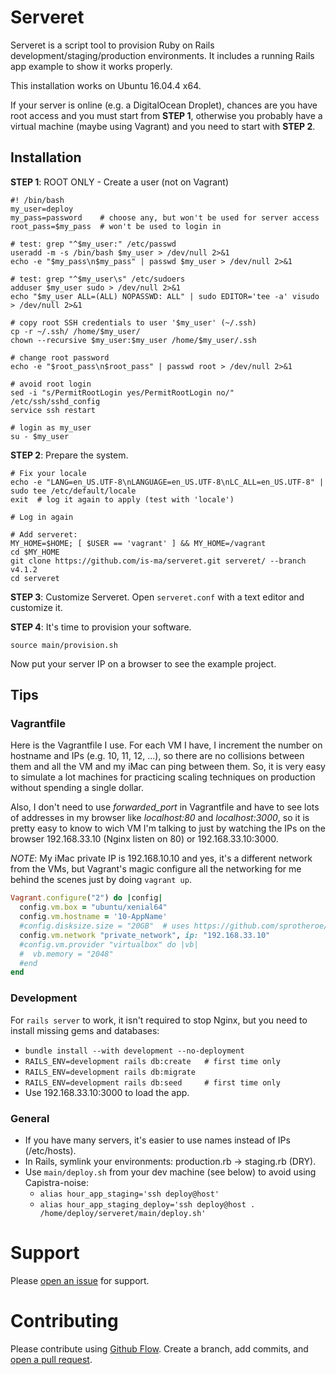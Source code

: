 # Serveret
Serveret is a script tool to provision Ruby on Rails development/staging/production environments. It includes a running Rails app example to show it works properly.

This installation works on Ubuntu 16.04.4 x64.

If your server is online (e.g. a DigitalOcean Droplet), chances are you have root access and you must start from **STEP 1**, otherwise you probably have a virtual machine (maybe using Vagrant) and you need to start with **STEP 2**.


## Installation

**STEP 1**: ROOT ONLY - Create a user (not on Vagrant)
```
#! /bin/bash
my_user=deploy
my_pass=password    # choose any, but won't be used for server access
root_pass=$my_pass  # won't be used to login in

# test: grep "^$my_user:" /etc/passwd
useradd -m -s /bin/bash $my_user > /dev/null 2>&1
echo -e "$my_pass\n$my_pass" | passwd $my_user > /dev/null 2>&1

# test: grep "^$my_user\s" /etc/sudoers
adduser $my_user sudo > /dev/null 2>&1
echo "$my_user ALL=(ALL) NOPASSWD: ALL" | sudo EDITOR='tee -a' visudo > /dev/null 2>&1

# copy root SSH credentials to user '$my_user' (~/.ssh)
cp -r ~/.ssh/ /home/$my_user/
chown --recursive $my_user:$my_user /home/$my_user/.ssh

# change root password
echo -e "$root_pass\n$root_pass" | passwd root > /dev/null 2>&1

# avoid root login
sed -i "s/PermitRootLogin yes/PermitRootLogin no/" /etc/ssh/sshd_config
service ssh restart

# login as my_user
su - $my_user
```

**STEP 2**: Prepare the system.
```
# Fix your locale
echo -e "LANG=en_US.UTF-8\nLANGUAGE=en_US.UTF-8\nLC_ALL=en_US.UTF-8" | sudo tee /etc/default/locale
exit  # log it again to apply (test with 'locale')

# Log in again

# Add serveret:
MY_HOME=$HOME; [ $USER == 'vagrant' ] && MY_HOME=/vagrant
cd $MY_HOME
git clone https://github.com/is-ma/serveret.git serveret/ --branch v4.1.2
cd serveret
```

**STEP 3**: Customize Serveret.
Open ```serveret.conf``` with a text editor and customize it.

**STEP 4**: It's time to provision your software.
```
source main/provision.sh
```
Now put your server IP on a browser to see the example project.



## Tips

### Vagrantfile
Here is the Vagrantfile I use. For each VM I have, I increment the number on hostname and IPs (e.g. 10, 11, 12, ...), so there are no collisions between them and all the VM and my iMac can ping between them. So, it is very easy to simulate a lot machines for practicing scaling techniques on production without spending a single dollar.

Also, I don't need to use *forwarded_port* in Vagrantfile and have to see lots of addresses in my browser like *localhost:80* and *localhost:3000*, so it is pretty easy to know to wich VM I'm talking to just by watching the IPs on the browser 192.168.33.10 (Nginx listen on 80) or 192.168.33.10:3000.

*NOTE*: My iMac private IP is 192.168.10.10 and yes, it's a different network from the VMs, but Vagrant's magic configure all the networking for me behind the scenes just by doing ```vagrant up```.

```ruby
Vagrant.configure("2") do |config|
  config.vm.box = "ubuntu/xenial64"
  config.vm.hostname = '10-AppName'
  #config.disksize.size = "20GB"  # uses https://github.com/sprotheroe/vagrant-disksize
  config.vm.network "private_network", ip: "192.168.33.10"
  #config.vm.provider "virtualbox" do |vb|
  #  vb.memory = "2048"
  #end
end
```

### Development
For ```rails server``` to work, it isn't required to stop Nginx, but you need to install missing gems and databases:
  - ```bundle install --with development --no-deployment```
  - ```RAILS_ENV=development rails db:create   # first time only```
  - ```RAILS_ENV=development rails db:migrate```
  - ```RAILS_ENV=development rails db:seed     # first time only```
  - Use 192.168.33.10:3000 to load the app.

### General
  - If you have many servers, it's easier to use names instead of IPs (/etc/hosts).
  - In Rails, symlink your environments: production.rb -> staging.rb (DRY).
  - Use ```main/deploy.sh``` from your dev machine (see below) to avoid using Capistra-noise:
    * ```alias hour_app_staging='ssh deploy@host'```
    * ```alias hour_app_staging_deploy='ssh deploy@host . /home/deploy/serveret/main/deploy.sh'```



# Support
Please [open an issue](https://github.com/is-ma/serveret/issues/new) for support.



# Contributing
Please contribute using [Github Flow](https://guides.github.com/introduction/flow/). Create a branch, add commits, and [open a pull request](https://github.com/is-ma/serveret/compare/).
